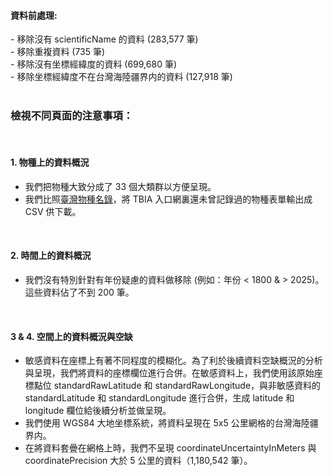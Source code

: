 <h4>資料前處理:</h4>
- 移除沒有 scientificName 的資料 (283,577 筆)<br>
- 移除重複資料 (735 筆)<br>
- 移除沒有坐標經緯度的資料 (699,680 筆)<br>
- 移除坐標經緯度不在台灣海陸疆界内的資料 (127,918 筆)<br>
<br>


<h3>檢視不同頁面的注意事項：</h3>
<br>

#### 1. 物種上的資料概況<br>
- 我們把物種大致分成了 33 個大類群以方便呈現。<br>
- 我們比照[臺灣物種名錄](https://taicol.tw/)，將 TBIA 入口網裏還未曾記錄過的物種表單輸出成 CSV 供下載。<br>
<br>

#### 2. 時間上的資料概況<br>
- 我們沒有特別針對有年份疑慮的資料做移除 (例如：年份 < 1800 & > 2025)。這些資料佔了不到 200 筆。<br>
<br>

#### 3 & 4. 空間上的資料概況與空缺<br>
- 敏感資料在座標上有著不同程度的模糊化。為了利於後續資料空缺概況的分析與呈現，我們將資料的座標欄位進行合併。在敏感資料上，我們使用該原始座標點位 standardRawLatitude 和 standardRawLongitude，與非敏感資料的 standardLatitude 和 standardLongitude 進行合併，生成 latitude 和 longitude 欄位給後續分析並做呈現。
- 我們使用 WGS84 大地坐標系統，將資料呈現在 5x5 公里網格的台灣海陸疆界内。<br> 
- 在將資料套曡在網格上時，我們不呈現 coordinateUncertaintyInMeters 與 coordinatePrecision 大於 5 公里的資料（1,180,542 筆）。<br>
<br>
